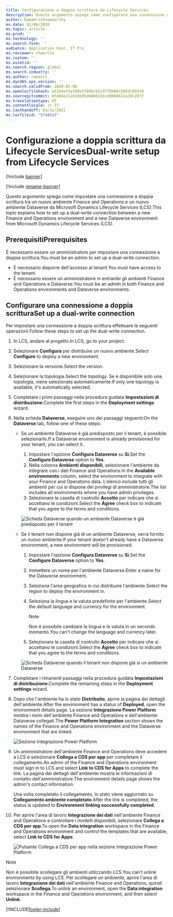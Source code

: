 ```yaml
---
title: Configurazione a doppia scrittura da Lifecycle Services
description: Questo argomento spiega come configurare una connessione a doppia scrittura da Microsoft Dynamics Lifecycle Services (LCS).
author: RamaKrishnamoorthy
ms.date: 01/06/2020
ms.topic: article
ms.prod: ''
ms.technology: ''
ms.search.form: ''
audience: Application User, IT Pro
ms.reviewer: rhaertle
ms.custom: ''
ms.assetid: ''
ms.search.region: global
ms.search.industry: ''
ms.author: ramasri
ms.dyn365.ops.version: ''
ms.search.validFrom: 2020-01-06
ms.openlocfilehash: e51b4ef1e309e5f89dc82a3776b88c505dc6593d
ms.sourcegitcommit: 074b6e212d19dd5d84881d1cdd096611a18c207f
ms.translationtype: HT
ms.contentlocale: it-IT
ms.lasthandoff: 03/31/2021
ms.locfileid: "5748543"
---
```

# <a name="dual-write-setup-from-lifecycle-services"></a><span data-ttu-id="6c884-103">Configurazione a doppia scrittura da Lifecycle Services</span><span class="sxs-lookup"><span data-stu-id="6c884-103">Dual-write setup from Lifecycle Services</span></span>

[!include [banner](../../includes/banner.md)]

[!include [rename-banner](~/includes/cc-data-platform-banner.md)]

<span data-ttu-id="6c884-104">Questo argomento spiega come impostare una connessione a doppia scrittura tra un nuovo ambiente Finance and Operations e un nuovo ambiente Dataverse da Microsoft Dynamics Lifecycle Services (LCS).</span><span class="sxs-lookup"><span data-stu-id="6c884-104">This topic explains how to set up a dual-write connection between a new Finance and Operations environment and a new Dataverse environment from Microsoft Dynamics Lifecycle Services (LCS).</span></span>

## <a name="prerequisites"></a><span data-ttu-id="6c884-105">Prerequisiti</span><span class="sxs-lookup"><span data-stu-id="6c884-105">Prerequisites</span></span>

<span data-ttu-id="6c884-106">È necessario essere un amministratore per impostare una connessione a doppia scrittura.</span><span class="sxs-lookup"><span data-stu-id="6c884-106">You must be an admin to set up a dual-write connection.</span></span>

+ <span data-ttu-id="6c884-107">È necessario disporre dell'accesso al tenant.</span><span class="sxs-lookup"><span data-stu-id="6c884-107">You must have access to the tenant.</span></span>
+ <span data-ttu-id="6c884-108">È necessario essere un amministratore in entrambi gli ambienti Finance and Operations e Dataverse.</span><span class="sxs-lookup"><span data-stu-id="6c884-108">You must be an admin in both Finance and Operations environments and Dataverse environments.</span></span>

## <a name="set-up-a-dual-write-connection"></a><span data-ttu-id="6c884-109">Configurare una connessione a doppia scrittura</span><span class="sxs-lookup"><span data-stu-id="6c884-109">Set up a dual-write connection</span></span>

<span data-ttu-id="6c884-110">Per impostare una connessione a doppia scrittura effettuare le seguenti operazioni.</span><span class="sxs-lookup"><span data-stu-id="6c884-110">Follow these steps to set up the dual-write connection.</span></span>

1. <span data-ttu-id="6c884-111">In LCS, andare al progetto.</span><span class="sxs-lookup"><span data-stu-id="6c884-111">In LCS, go to your project.</span></span>
2. <span data-ttu-id="6c884-112">Selezionare **Configura** per distribuire un nuovo ambiente.</span><span class="sxs-lookup"><span data-stu-id="6c884-112">Select **Configure** to deploy a new environment.</span></span>
3. <span data-ttu-id="6c884-113">Selezionare la versione.</span><span class="sxs-lookup"><span data-stu-id="6c884-113">Select the version.</span></span> 
4. <span data-ttu-id="6c884-114">Selezionare la topologia.</span><span class="sxs-lookup"><span data-stu-id="6c884-114">Select the topology.</span></span> <span data-ttu-id="6c884-115">Se è disponibile solo una topologia, viene selezionata automaticamente.</span><span class="sxs-lookup"><span data-stu-id="6c884-115">If only one topology is available, it's automatically selected.</span></span>
5. <span data-ttu-id="6c884-116">Completare i primi passaggi nella procedura guidata **Impostazioni di distribuzione**.</span><span class="sxs-lookup"><span data-stu-id="6c884-116">Complete the first steps in the **Deployment settings** wizard.</span></span>
6. <span data-ttu-id="6c884-117">Nella scheda **Dataverse**, eseguire uno dei passaggi seguenti:</span><span class="sxs-lookup"><span data-stu-id="6c884-117">On the **Dataverse** tab, follow one of these steps:</span></span>

    - <span data-ttu-id="6c884-118">Se un ambiente Dataverse è già predisposto per il tenant, è possibile selezionarlo.</span><span class="sxs-lookup"><span data-stu-id="6c884-118">If a Dataverse environment is already provisioned for your tenant, you can select it.</span></span>

        1. <span data-ttu-id="6c884-119">Impostare l'opzione **Configura Dataverse** su **Sì**.</span><span class="sxs-lookup"><span data-stu-id="6c884-119">Set the **Configure Dataverse** option to **Yes**.</span></span>
        2. <span data-ttu-id="6c884-120">Nella colonna **Ambienti disponibili**, selezionare l'ambiente da integrare con i dati Finance and Operations.</span><span class="sxs-lookup"><span data-stu-id="6c884-120">In the **Available environments** column, select the environment to integrate with your Finance and Operations data.</span></span> <span data-ttu-id="6c884-121">L'elenco include tutti gli ambienti per cui si dispone dei privilegi di amministratore.</span><span class="sxs-lookup"><span data-stu-id="6c884-121">The list includes all environments where you have admin privileges.</span></span>
        3. <span data-ttu-id="6c884-122">Selezionare la casella di controllo **Accetto** per indicare che si accettano le condizioni.</span><span class="sxs-lookup"><span data-stu-id="6c884-122">Select the **Agree** check box to indicate that you agree to the terms and conditions.</span></span>

        ![Scheda Dataverse quando un ambiente Dataverse è già predisposto per il tenant](../dual-write/media/lcs_setup_1.png)

    - <span data-ttu-id="6c884-124">Se il tenant non dispone già di un ambiente Dataverse, verrà fornito un nuovo ambiente.</span><span class="sxs-lookup"><span data-stu-id="6c884-124">If your tenant doesn't already have a Dataverse environment, a new environment will be provisioned.</span></span>

        1. <span data-ttu-id="6c884-125">Impostare l'opzione **Configura Dataverse** su **Sì**.</span><span class="sxs-lookup"><span data-stu-id="6c884-125">Set the **Configure Dataverse** option to **Yes**.</span></span>
        2. <span data-ttu-id="6c884-126">Immettere un nome per l'ambiente Dataverse.</span><span class="sxs-lookup"><span data-stu-id="6c884-126">Enter a name for the Dataverse environment.</span></span>
        3. <span data-ttu-id="6c884-127">Seleziona l'area geografica in cui distribuire l'ambiente.</span><span class="sxs-lookup"><span data-stu-id="6c884-127">Select the region to deploy the environment in.</span></span>
        4. <span data-ttu-id="6c884-128">Seleziona la lingua e la valuta predefinite per l'ambiente.</span><span class="sxs-lookup"><span data-stu-id="6c884-128">Select the default language and currency for the environment.</span></span>

            > [!NOTE]
            > <span data-ttu-id="6c884-129">Non è possibile cambiare la lingua e la valuta in un secondo momento.</span><span class="sxs-lookup"><span data-stu-id="6c884-129">You can't change the language and currency later.</span></span>

        5. <span data-ttu-id="6c884-130">Selezionare la casella di controllo **Accetto** per indicare che si accettano le condizioni.</span><span class="sxs-lookup"><span data-stu-id="6c884-130">Select the **Agree** check box to indicate that you agree to the terms and conditions.</span></span>

        ![Scheda Dataverse quando il tenant non dispone già si un ambiente Dataverse](../dual-write/media/lcs_setup_2.png)

7. <span data-ttu-id="6c884-132">Completare i rimanenti passaggi nella procedura guidata **Impostazioni di distribuzione**.</span><span class="sxs-lookup"><span data-stu-id="6c884-132">Complete the remaining steps in the **Deployment settings** wizard.</span></span>
8. <span data-ttu-id="6c884-133">Dopo che l'ambiente ha lo stato **Distribuito**, aprire la pagina dei dettagli dell'ambiente.</span><span class="sxs-lookup"><span data-stu-id="6c884-133">After the environment has a status of **Deployed**, open the environment details page.</span></span> <span data-ttu-id="6c884-134">La sezione **Integrazione Power Platform** mostra i nomi dell'ambiente Finance and Operations e dell'ambiente Dataverse collegati.</span><span class="sxs-lookup"><span data-stu-id="6c884-134">The **Power Platform Integration** section shows the names of the Finance and Operations environment and the Dataverse environment that are linked.</span></span>

    ![Sezione Integrazione Power Platform](../dual-write/media/lcs_setup_3.png)

9. <span data-ttu-id="6c884-136">Un amministratore dell'ambiente Finance and Operations deve accedere a LCS e selezionare **Collega a CDS per app** per completare il collegamento.</span><span class="sxs-lookup"><span data-stu-id="6c884-136">An admin of the Finance and Operations environment must sign in to LCS and select **Link to CDS for Apps** to complete the link.</span></span> <span data-ttu-id="6c884-137">La pagina dei dettagli dell'ambiente mostra le informazioni di contatto dell'amministratore.</span><span class="sxs-lookup"><span data-stu-id="6c884-137">The environment details page shows the admin's contact information.</span></span>

    <span data-ttu-id="6c884-138">Una volta completato il collegamento, lo stato viene aggiornato su **Collegamento ambiente completato**.</span><span class="sxs-lookup"><span data-stu-id="6c884-138">After the link is completed, the status is updated to **Environment linking successfully completed**.</span></span>

10. <span data-ttu-id="6c884-139">Per aprire l'area di lavoro **Integrazione dei dati** nell'ambiente Finance and Operations e controllare i modelli disponibili, selezionare **Collega a CDS per app**.</span><span class="sxs-lookup"><span data-stu-id="6c884-139">To open the **Data integration** workspace in the Finance and Operations environment and control the templates that are available, select **Link to CDS for Apps**.</span></span>

    ![Pulsante Collega a CDS per app nella sezione Integrazione Power Platform](../dual-write/media/lcs_setup_4.png)

> [!NOTE]
> <span data-ttu-id="6c884-141">Non è possibile scollegare gli ambienti utilizzando LCS.</span><span class="sxs-lookup"><span data-stu-id="6c884-141">You can't unlink environments by using LCS.</span></span> <span data-ttu-id="6c884-142">Per scollegare un ambiente, aprire l'area di lavoro **Integrazione dei dati** nell'ambiente Finance and Operations, quindi selezionare **Scollega**.</span><span class="sxs-lookup"><span data-stu-id="6c884-142">To unlink an environment, open the **Data integration** workspace in the Finance and Operations environment, and then select **Unlink**.</span></span>



[!INCLUDE[footer-include](../../../../includes/footer-banner.md)]
